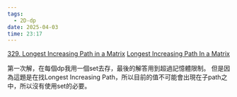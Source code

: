 ```yaml
---
tags:
  - 2D-dp
date: 2025-04-03
time: 23:17
---
```

[329. Longest Increasing Path in a Matrix](https://leetcode.com/problems/longest-increasing-path-in-a-matrix/)
[Longest Increasing Path In a Matrix](https://neetcode.io/problems/longest-increasing-path-in-matrix)

第一次解，在每個dp我用一個set去存，最後的解答用到超過記憶體限制。
但是因為這題是在找Longest Increasing Path，所以目前的值不可能會出現在子path之中，所以沒有使用set的必要。